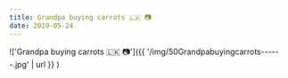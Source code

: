 ```yaml
---
title: Grandpa buying carrots 🇱🇰 📷
date: 2019-05-24
---
```


!['Grandpa buying carrots 🇱🇰 📷']({{ '/img/50Grandpabuyingcarrots------.jpg' | url }} )